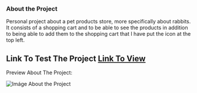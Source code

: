 ### About the Project

Personal project about a pet products store, more specifically about rabbits. It consists of a shopping cart and to be able to see the products in addition to being able to add them to the shopping cart that I have put the icon at the top left.

## Link To Test The Project [Link To View](https://github.com/pandao/editor.md "Heading link")

Preview About The Project:

![Imáge About the Project](https://github.com/AdrianDelMoral/shopping_cart_personal_bunny/assets/60920185/d557e8c9-3359-4d8c-a388-b0d408f51a24)
